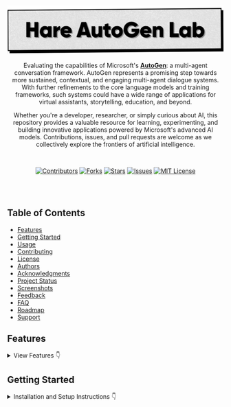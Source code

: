 <p align="center">
   <img src="https://raw.githubusercontent.com/harehimself/autogen-lab/master/Hare_AutoGen-Lab.png" alt="Hare AutoGen Lab">
</p>

<p align="center">
   Evaluating the capabilities of Microsoft's <b><a href="https://www.openai.com">AutoGen</a></b>: a multi-agent conversation framework. AutoGen represents a promising step towards more sustained, contextual, and engaging multi-agent dialogue systems. With further refinements to the core language models and training frameworks, such systems could have a wide range of applications for virtual assistants, storytelling, education, and beyond.

</p>
<p align="center">
   Whether you're a developer, researcher, or simply curious about AI, this repository provides a valuable resource for learning, experimenting, and building innovative applications powered by Microsoft's advanced AI models. Contributions, issues, and pull requests are welcome as we collectively explore the frontiers of artificial intelligence.
</p>
<br>

<p align="center">
  <a href="https://github.com/harehimself/autogen-lab/graphs/contributors">
    <img src="https://img.shields.io/github/contributors/harehimself/autogen-lab" alt="Contributors"></a>
  <a href="https://github.com/harehimself/autogen-lab/network/members">
    <img src="https://img.shields.io/github/forks/harehimself/autogen-lab" alt="Forks"></a>
  <a href="https://github.com/harehimself/autogen-lab/stargazers">
    <img src="https://img.shields.io/github/stars/harehimself/autogen-lab" alt="Stars"></a>
  <a href="https://github.com/harehimself/autogen-lab/issues">
    <img src="https://img.shields.io/github/issues/harehimself/autogen-lab" alt="Issues"></a>
  <a href="https://github.com/harehimself/autogen-lab/blob/main/LICENSE">
    <img src="https://img.shields.io/github/license/harehimself/autogen-lab" alt="MIT License"></a>
</p>

<br><br>


## Table of Contents
- [Features](#features)
- [Getting Started](#getting-started)
- [Usage](#usage)
- [Contributing](#contributing)
- [License](#license)
- [Authors](#authors)
- [Acknowledgments](#acknowledgments)
- [Project Status](#project-status)
- [Screenshots](#screenshots)
- [Feedback](#feedback)
- [FAQ](#faq)
- [Roadmap](#roadmap)
- [Support](#support)

## Features
<details>
<summary>View Features 👇</summary>

    - 🚀 Feature 1
    - 💡 Feature 2
    - 🌐 Feature 3

</details>


## Getting Started
<details>
<summary>Installation and Setup Instructions 👇</summary>
